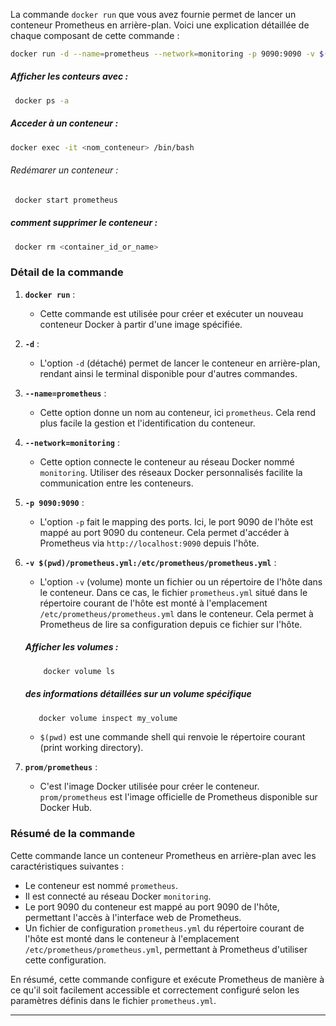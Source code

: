 La commande `docker run` que vous avez fournie permet de lancer un conteneur Prometheus en arrière-plan. Voici une explication détaillée de chaque composant de cette commande :

```sh
docker run -d --name=prometheus --network=monitoring -p 9090:9090 -v $(pwd)/prometheus.yml:/etc/prometheus/prometheus.yml prom/prometheus
```

##### Afficher les conteurs avec :

```bash
 docker ps -a
```

##### Acceder à un conteneur :

```bash
docker exec -it <nom_conteneur> /bin/bash
```

###### Redémarer un conteneur :

```bash
 docker start prometheus
```

##### comment supprimer le conteneur :

```bash
 docker rm <container_id_or_name>
```

### Détail de la commande

1.  **`docker run`** :

    - Cette commande est utilisée pour créer et exécuter un nouveau conteneur Docker à partir d'une image spécifiée.

2.  **`-d`** :

    - L'option `-d` (détaché) permet de lancer le conteneur en arrière-plan, rendant ainsi le terminal disponible pour d'autres commandes.

3.  **`--name=prometheus`** :

    - Cette option donne un nom au conteneur, ici `prometheus`. Cela rend plus facile la gestion et l'identification du conteneur.

4.  **`--network=monitoring`** :

    - Cette option connecte le conteneur au réseau Docker nommé `monitoring`. Utiliser des réseaux Docker personnalisés facilite la communication entre les conteneurs.

5.  **`-p 9090:9090`** :

    - L'option `-p` fait le mapping des ports. Ici, le port 9090 de l'hôte est mappé au port 9090 du conteneur. Cela permet d'accéder à Prometheus via `http://localhost:9090` depuis l'hôte.

6.  **`-v $(pwd)/prometheus.yml:/etc/prometheus/prometheus.yml`** :

    - L'option `-v` (volume) monte un fichier ou un répertoire de l'hôte dans le conteneur. Dans ce cas, le fichier `prometheus.yml` situé dans le répertoire courant de l'hôte est monté à l'emplacement `/etc/prometheus/prometheus.yml` dans le conteneur. Cela permet à Prometheus de lire sa configuration depuis ce fichier sur l'hôte.

    ##### Afficher les volumes :

    ```bash
        docker volume ls
    ```

    ##### des informations détaillées sur un volume spécifique

    ```bash
       docker volume inspect my_volume
    ```

    - `$(pwd)` est une commande shell qui renvoie le répertoire courant (print working directory).

7.  **`prom/prometheus`** :
    - C'est l'image Docker utilisée pour créer le conteneur. `prom/prometheus` est l'image officielle de Prometheus disponible sur Docker Hub.

### Résumé de la commande

Cette commande lance un conteneur Prometheus en arrière-plan avec les caractéristiques suivantes :

- Le conteneur est nommé `prometheus`.
- Il est connecté au réseau Docker `monitoring`.
- Le port 9090 du conteneur est mappé au port 9090 de l'hôte, permettant l'accès à l'interface web de Prometheus.
- Un fichier de configuration `prometheus.yml` du répertoire courant de l'hôte est monté dans le conteneur à l'emplacement `/etc/prometheus/prometheus.yml`, permettant à Prometheus d'utiliser cette configuration.

En résumé, cette commande configure et exécute Prometheus de manière à ce qu'il soit facilement accessible et correctement configuré selon les paramètres définis dans le fichier `prometheus.yml`.

---
